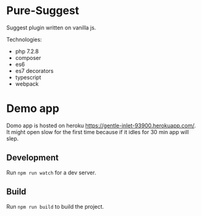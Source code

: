 # Pure-Suggest

Suggest plugin written on vanilla js.

Technologies:

- php 7.2.8
- composer
- es6
- es7 decorators
- typescript
- webpack

# Demo app

Domo app is hosted on heroku https://gentle-inlet-93900.herokuapp.com/. It might open slow for the first time because if it idles for 30 min app will slep.

## Development

Run `npm run watch` for a dev server.

## Build

Run `npm run build` to build the project.
